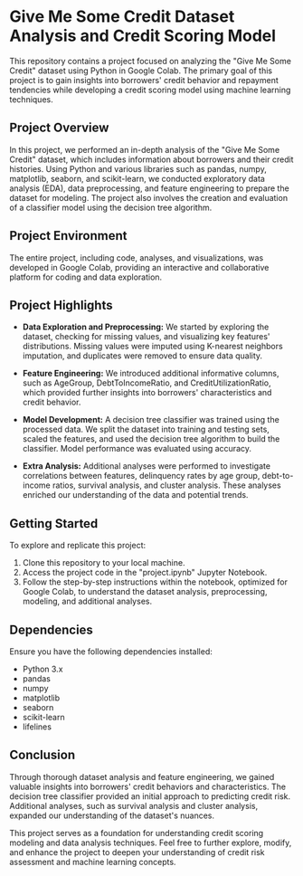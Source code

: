 # Give Me Some Credit Dataset Analysis and Credit Scoring Model

This repository contains a project focused on analyzing the "Give Me Some Credit" dataset using Python in Google Colab. The primary goal of this project is to gain insights into borrowers' credit behavior and repayment tendencies while developing a credit scoring model using machine learning techniques.

## Project Overview

In this project, we performed an in-depth analysis of the "Give Me Some Credit" dataset, which includes information about borrowers and their credit histories. Using Python and various libraries such as pandas, numpy, matplotlib, seaborn, and scikit-learn, we conducted exploratory data analysis (EDA), data preprocessing, and feature engineering to prepare the dataset for modeling. The project also involves the creation and evaluation of a classifier model using the decision tree algorithm.

## Project Environment

The entire project, including code, analyses, and visualizations, was developed in Google Colab, providing an interactive and collaborative platform for coding and data exploration.

## Project Highlights

- **Data Exploration and Preprocessing:** We started by exploring the dataset, checking for missing values, and visualizing key features' distributions. Missing values were imputed using K-nearest neighbors imputation, and duplicates were removed to ensure data quality.

- **Feature Engineering:** We introduced additional informative columns, such as AgeGroup, DebtToIncomeRatio, and CreditUtilizationRatio, which provided further insights into borrowers' characteristics and credit behavior.

- **Model Development:** A decision tree classifier was trained using the processed data. We split the dataset into training and testing sets, scaled the features, and used the decision tree algorithm to build the classifier. Model performance was evaluated using accuracy.

- **Extra Analysis:** Additional analyses were performed to investigate correlations between features, delinquency rates by age group, debt-to-income ratios, survival analysis, and cluster analysis. These analyses enriched our understanding of the data and potential trends.

## Getting Started

To explore and replicate this project:

1. Clone this repository to your local machine.
2. Access the project code in the "project.ipynb" Jupyter Notebook.
3. Follow the step-by-step instructions within the notebook, optimized for Google Colab, to understand the dataset analysis, preprocessing, modeling, and additional analyses.

## Dependencies

Ensure you have the following dependencies installed:

- Python 3.x
- pandas
- numpy
- matplotlib
- seaborn
- scikit-learn
- lifelines

## Conclusion

Through thorough dataset analysis and feature engineering, we gained valuable insights into borrowers' credit behaviors and characteristics. The decision tree classifier provided an initial approach to predicting credit risk. Additional analyses, such as survival analysis and cluster analysis, expanded our understanding of the dataset's nuances.

This project serves as a foundation for understanding credit scoring modeling and data analysis techniques. Feel free to further explore, modify, and enhance the project to deepen your understanding of credit risk assessment and machine learning concepts.

